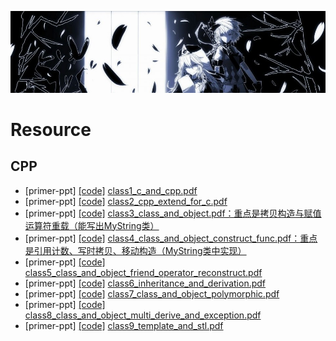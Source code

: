 [![header](../assets/header04.jpg)](https://yuenshome.github.io)

# Resource

## CPP
- [primer-ppt] [[code]](./cpp/primer-ppt/class1_code) [class1_c_and_cpp.pdf](./cpp/primer-ppt/class1_c_and_cpp.pdf)
- [primer-ppt] [[code]](./cpp/primer-ppt/class2_code) [class2_cpp_extend_for_c.pdf](./cpp/primer-ppt/class2_cpp_extend_for_c.pdf)
- [primer-ppt] [[code]](./cpp/primer-ppt/class3_code) [class3_class_and_object.pdf：重点是拷贝构造与赋值运算符重载（能写出MyString类）](./cpp/primer-ppt/class3_class_and_object.pdf)
- [primer-ppt] [[code]](./cpp/primer-ppt/class4_code) [class4_class_and_object_construct_func.pdf：重点是引用计数、写时拷贝、移动构造（MyString类中实现）](./cpp/primer-ppt/class4_class_and_object.pdf)
- [primer-ppt] [[code]](./cpp/primer-ppt/class5_code) [class5_class_and_object_friend_operator_reconstruct.pdf](./cpp/primer-ppt/class5_class_and_object_friend_operator_override.pdf)  
- [primer-ppt] [[code]](./cpp/primer-ppt/class6_code) [class6_inheritance_and_derivation.pdf](./cpp/primer-ppt/class6_inheritance_and_derivation.pdf)
- [primer-ppt] [[code]](./cpp/primer-ppt/class7_code) [class7_class_and_object_polymorphic.pdf](./cpp/primer-ppt/class7_class_and_object_polymorphic.pdf)
- [primer-ppt] [[code]](./cpp/primer-ppt/class8_code) [class8_class_and_object_multi_derive_and_exception.pdf](./cpp/primer-ppt/class8_class_and_object_multi_derive_and_exception.pdf)
- [primer-ppt] [[code]](./cpp/primer-ppt/class9_code) [class9_template_and_stl.pdf](./cpp/primer-ppt/class9_template_and_stl.pdf)

